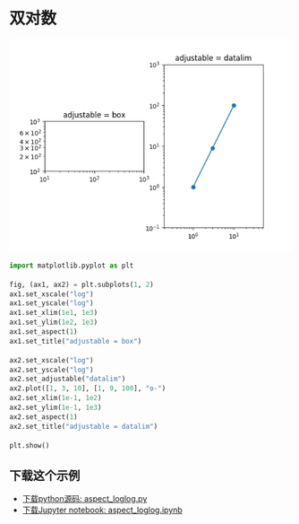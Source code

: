 # 双对数

![双对数示例](/static/images/gallery/sphx_glr_aspect_loglog_001.png)

```python
import matplotlib.pyplot as plt

fig, (ax1, ax2) = plt.subplots(1, 2)
ax1.set_xscale("log")
ax1.set_yscale("log")
ax1.set_xlim(1e1, 1e3)
ax1.set_ylim(1e2, 1e3)
ax1.set_aspect(1)
ax1.set_title("adjustable = box")

ax2.set_xscale("log")
ax2.set_yscale("log")
ax2.set_adjustable("datalim")
ax2.plot([1, 3, 10], [1, 9, 100], "o-")
ax2.set_xlim(1e-1, 1e2)
ax2.set_ylim(1e-1, 1e3)
ax2.set_aspect(1)
ax2.set_title("adjustable = datalim")

plt.show()
```

## 下载这个示例
            
- [下载python源码: aspect_loglog.py](https://matplotlib.org/_downloads/aspect_loglog.py)
- [下载Jupyter notebook: aspect_loglog.ipynb](https://matplotlib.org/_downloads/aspect_loglog.ipynb)